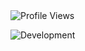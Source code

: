 <img src="https://komarev.com/ghpvc/?username=x4leqxinn" alt="Profile Views" />

![Development](https://i.pinimg.com/736x/0f/6c/09/0f6c09332298823b5f09a08c585e1a95.jpg)
